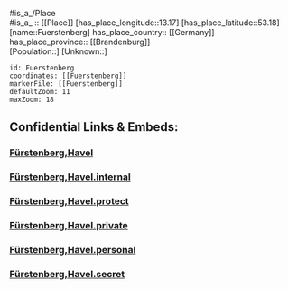 ﻿---
location: [53.18,13.17] 
mapzoom: [7,12] 
mapmarker: city 
type: City
tags:
- geo/City


SpocWebEntityId: 30319
isDeleted: false
confidential: public

---
#is_a_/Place  
#is_a_ :: [[Place]] 
[has_place_longitude::13.17] 
[has_place_latitude::53.18] 
[name::Fuerstenberg] 
has_place_country:: [[Germany]]  
has_place_province:: [[Brandenburg]]  
[Population::] 
[Unknown::] 


```leaflet
id: Fuerstenberg
coordinates: [[Fuerstenberg]] 
markerFile: [[Fuerstenberg]] 
defaultZoom: 11 
maxZoom: 18
```


## Confidential Links & Embeds: 

### [Fürstenberg,Havel](/_public/Earth/Continent/Europe/Europe~Central/Germany/Germany~East/Brandenburg/counties~Brandenburg/Oberhavel/cities~Oberhavel/Fürstenberg,Havel.md) 

### [Fürstenberg,Havel.internal](/_internal/Earth/Continent/Europe/Europe~Central/Germany/Germany~East/Brandenburg/counties~Brandenburg/Oberhavel/cities~Oberhavel/Fürstenberg,Havel.internal.md) 

### [Fürstenberg,Havel.protect](/_protect/Earth/Continent/Europe/Europe~Central/Germany/Germany~East/Brandenburg/counties~Brandenburg/Oberhavel/cities~Oberhavel/Fürstenberg,Havel.protect.md) 

### [Fürstenberg,Havel.private](/_private/Earth/Continent/Europe/Europe~Central/Germany/Germany~East/Brandenburg/counties~Brandenburg/Oberhavel/cities~Oberhavel/Fürstenberg,Havel.private.md) 

### [Fürstenberg,Havel.personal](/_personal/Earth/Continent/Europe/Europe~Central/Germany/Germany~East/Brandenburg/counties~Brandenburg/Oberhavel/cities~Oberhavel/Fürstenberg,Havel.personal.md) 

### [Fürstenberg,Havel.secret](/_secret/Earth/Continent/Europe/Europe~Central/Germany/Germany~East/Brandenburg/counties~Brandenburg/Oberhavel/cities~Oberhavel/Fürstenberg,Havel.secret.md) 
